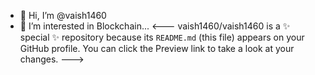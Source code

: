 - 👋 Hi, I’m @vaish1460
- 👀 I’m interested in Blockchain...
<---
vaish1460/vaish1460 is a ✨ special ✨ repository because its `README.md` (this file) appears on your GitHub profile.
You can click the Preview link to take a look at your changes.
--->
